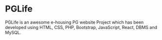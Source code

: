 # PGLife
PGLife is an awesome e-housing PG website Project which has been 
developed using HTML, CSS, PHP, Bootstrap, JavaScript, React, DBMS and MySQL.
